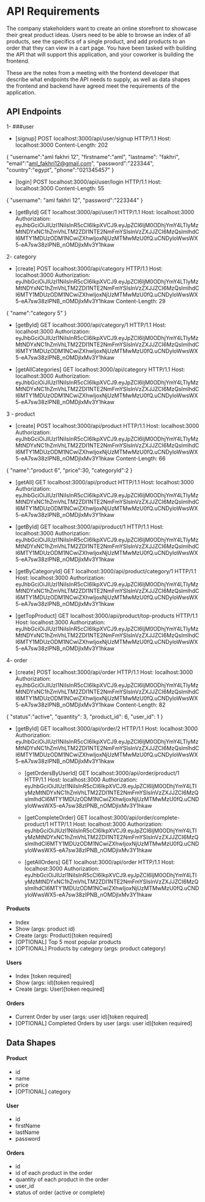 # API Requirements

The company stakeholders want to create an online storefront to showcase their great product ideas. Users need to be able to browse an index of all products, see the specifics of a single product, and add products to an order that they can view in a cart page. You have been tasked with building the API that will support this application, and your coworker is building the frontend.

These are the notes from a meeting with the frontend developer that describe what endpoints the API needs to supply, as well as data shapes the frontend and backend have agreed meet the requirements of the application.

## API Endpoints

1- ###user

- [signup]
  POST localhost:3000/api/user/signup HTTP/1.1
  Host: localhost:3000
  Content-Length: 202

{
"username":"aml fakhri 12",
"firstname":"aml",
"lastname": "fakhri",
"email":"aml_fakhri12@gmail.com",
"password":"223344",
"country":"egypt",
"phone":"021345457"
}

- [login]
  POST localhost:3000/api/user/login HTTP/1.1
  Host: localhost:3000
  Content-Length: 55

{
"username": "aml fakhri 12",
"password":"223344"
}

- [getById]
  GET localhost:3000/api/user/1 HTTP/1.1
  Host: localhost:3000
  Authorization: eyJhbGciOiJIUzI1NiIsInR5cCI6IkpXVCJ9.eyJpZCI6IjM0ODhjYmY4LTIyMzMtNDYxNC1hZmVhLTM2ZDI1NTE2NmFmYSIsInVzZXJJZCI6MzQsImlhdCI6MTY1MDUzODM1NCwiZXhwIjoxNjUzMTMwMzU0fQ.uCNDyloWwsWX5-eA7sw38zIPNB_nOMDjlxMv3Y1hkaw

2- category

- [create]
  POST localhost:3000/api/category HTTP/1.1
  Host: localhost:3000
  Authorization: eyJhbGciOiJIUzI1NiIsInR5cCI6IkpXVCJ9.eyJpZCI6IjM0ODhjYmY4LTIyMzMtNDYxNC1hZmVhLTM2ZDI1NTE2NmFmYSIsInVzZXJJZCI6MzQsImlhdCI6MTY1MDUzODM1NCwiZXhwIjoxNjUzMTMwMzU0fQ.uCNDyloWwsWX5-eA7sw38zIPNB_nOMDjlxMv3Y1hkaw
  Content-Length: 29

{
"name":"category 5"
}

- [getById]
  GET localhost:3000/api/category/1 HTTP/1.1
  Host: localhost:3000
  Authorization: eyJhbGciOiJIUzI1NiIsInR5cCI6IkpXVCJ9.eyJpZCI6IjM0ODhjYmY4LTIyMzMtNDYxNC1hZmVhLTM2ZDI1NTE2NmFmYSIsInVzZXJJZCI6MzQsImlhdCI6MTY1MDUzODM1NCwiZXhwIjoxNjUzMTMwMzU0fQ.uCNDyloWwsWX5-eA7sw38zIPNB_nOMDjlxMv3Y1hkaw

- [getAllCategories]
  GET localhost:3000/api/category HTTP/1.1
  Host: localhost:3000
  Authorization: eyJhbGciOiJIUzI1NiIsInR5cCI6IkpXVCJ9.eyJpZCI6IjM0ODhjYmY4LTIyMzMtNDYxNC1hZmVhLTM2ZDI1NTE2NmFmYSIsInVzZXJJZCI6MzQsImlhdCI6MTY1MDUzODM1NCwiZXhwIjoxNjUzMTMwMzU0fQ.uCNDyloWwsWX5-eA7sw38zIPNB_nOMDjlxMv3Y1hkaw

3 - product

- [create]
  POST localhost:3000/api/product HTTP/1.1
  Host: localhost:3000
  Authorization: eyJhbGciOiJIUzI1NiIsInR5cCI6IkpXVCJ9.eyJpZCI6IjM0ODhjYmY4LTIyMzMtNDYxNC1hZmVhLTM2ZDI1NTE2NmFmYSIsInVzZXJJZCI6MzQsImlhdCI6MTY1MDUzODM1NCwiZXhwIjoxNjUzMTMwMzU0fQ.uCNDyloWwsWX5-eA7sw38zIPNB_nOMDjlxMv3Y1hkaw
  Content-Length: 66

{
"name":"product 6",
"price":30,
"categoryId":2
}

- [getAll]
  GET localhost:3000/api/product HTTP/1.1
  Host: localhost:3000
  Authorization: eyJhbGciOiJIUzI1NiIsInR5cCI6IkpXVCJ9.eyJpZCI6IjM0ODhjYmY4LTIyMzMtNDYxNC1hZmVhLTM2ZDI1NTE2NmFmYSIsInVzZXJJZCI6MzQsImlhdCI6MTY1MDUzODM1NCwiZXhwIjoxNjUzMTMwMzU0fQ.uCNDyloWwsWX5-eA7sw38zIPNB_nOMDjlxMv3Y1hkaw

- [getById]
  GET localhost:3000/api/product/1 HTTP/1.1
  Host: localhost:3000
  Authorization: eyJhbGciOiJIUzI1NiIsInR5cCI6IkpXVCJ9.eyJpZCI6IjM0ODhjYmY4LTIyMzMtNDYxNC1hZmVhLTM2ZDI1NTE2NmFmYSIsInVzZXJJZCI6MzQsImlhdCI6MTY1MDUzODM1NCwiZXhwIjoxNjUzMTMwMzU0fQ.uCNDyloWwsWX5-eA7sw38zIPNB_nOMDjlxMv3Y1hkaw

- [getByCategoryId]
  GET localhost:3000/api/product/category/1 HTTP/1.1
  Host: localhost:3000
  Authorization: eyJhbGciOiJIUzI1NiIsInR5cCI6IkpXVCJ9.eyJpZCI6IjM0ODhjYmY4LTIyMzMtNDYxNC1hZmVhLTM2ZDI1NTE2NmFmYSIsInVzZXJJZCI6MzQsImlhdCI6MTY1MDUzODM1NCwiZXhwIjoxNjUzMTMwMzU0fQ.uCNDyloWwsWX5-eA7sw38zIPNB_nOMDjlxMv3Y1hkaw

- [getTopProduct]
  GET localhost:3000/api/product/top-products HTTP/1.1
  Host: localhost:3000
  Authorization: eyJhbGciOiJIUzI1NiIsInR5cCI6IkpXVCJ9.eyJpZCI6IjM0ODhjYmY4LTIyMzMtNDYxNC1hZmVhLTM2ZDI1NTE2NmFmYSIsInVzZXJJZCI6MzQsImlhdCI6MTY1MDUzODM1NCwiZXhwIjoxNjUzMTMwMzU0fQ.uCNDyloWwsWX5-eA7sw38zIPNB_nOMDjlxMv3Y1hkaw

4- order

- [create]
  POST localhost:3000/api/order HTTP/1.1
  Host: localhost:3000
  Authorization: eyJhbGciOiJIUzI1NiIsInR5cCI6IkpXVCJ9.eyJpZCI6IjM0ODhjYmY4LTIyMzMtNDYxNC1hZmVhLTM2ZDI1NTE2NmFmYSIsInVzZXJJZCI6MzQsImlhdCI6MTY1MDUzODM1NCwiZXhwIjoxNjUzMTMwMzU0fQ.uCNDyloWwsWX5-eA7sw38zIPNB_nOMDjlxMv3Y1hkaw
  Content-Length: 82

{
"status":"active",
"quantity": 3,
"product_id": 6,
"user_id": 1
}

- [getById]
  GET localhost:3000/api/order/2 HTTP/1.1
  Host: localhost:3000
  Authorization: eyJhbGciOiJIUzI1NiIsInR5cCI6IkpXVCJ9.eyJpZCI6IjM0ODhjYmY4LTIyMzMtNDYxNC1hZmVhLTM2ZDI1NTE2NmFmYSIsInVzZXJJZCI6MzQsImlhdCI6MTY1MDUzODM1NCwiZXhwIjoxNjUzMTMwMzU0fQ.uCNDyloWwsWX5-eA7sw38zIPNB_nOMDjlxMv3Y1hkaw

  - [getOrdersByUserId]
    GET localhost:3000/api/order/product/1 HTTP/1.1
    Host: localhost:3000
    Authorization: eyJhbGciOiJIUzI1NiIsInR5cCI6IkpXVCJ9.eyJpZCI6IjM0ODhjYmY4LTIyMzMtNDYxNC1hZmVhLTM2ZDI1NTE2NmFmYSIsInVzZXJJZCI6MzQsImlhdCI6MTY1MDUzODM1NCwiZXhwIjoxNjUzMTMwMzU0fQ.uCNDyloWwsWX5-eA7sw38zIPNB_nOMDjlxMv3Y1hkaw

  - [getCompleteOrder]
    GET localhost:3000/api/order/complete-product/1 HTTP/1.1
    Host: localhost:3000
    Authorization: eyJhbGciOiJIUzI1NiIsInR5cCI6IkpXVCJ9.eyJpZCI6IjM0ODhjYmY4LTIyMzMtNDYxNC1hZmVhLTM2ZDI1NTE2NmFmYSIsInVzZXJJZCI6MzQsImlhdCI6MTY1MDUzODM1NCwiZXhwIjoxNjUzMTMwMzU0fQ.uCNDyloWwsWX5-eA7sw38zIPNB_nOMDjlxMv3Y1hkaw

  - [getAllOrders]
    GET localhost:3000/api/order HTTP/1.1
    Host: localhost:3000
    Authorization: eyJhbGciOiJIUzI1NiIsInR5cCI6IkpXVCJ9.eyJpZCI6IjM0ODhjYmY4LTIyMzMtNDYxNC1hZmVhLTM2ZDI1NTE2NmFmYSIsInVzZXJJZCI6MzQsImlhdCI6MTY1MDUzODM1NCwiZXhwIjoxNjUzMTMwMzU0fQ.uCNDyloWwsWX5-eA7sw38zIPNB_nOMDjlxMv3Y1hkaw

#### Products

- Index
- Show (args: product id)
- Create (args: Product)[token required]
- [OPTIONAL] Top 5 most popular products
- [OPTIONAL] Products by category (args: product category)

#### Users

- Index [token required]
- Show (args: id)[token required]
- Create (args: User)[token required]

#### Orders

- Current Order by user (args: user id)[token required]
- [OPTIONAL] Completed Orders by user (args: user id)[token required]

## Data Shapes

#### Product

- id
- name
- price
- [OPTIONAL] category

#### User

- id
- firstName
- lastName
- password

#### Orders

- id
- id of each product in the order
- quantity of each product in the order
- user_id
- status of order (active or complete)
